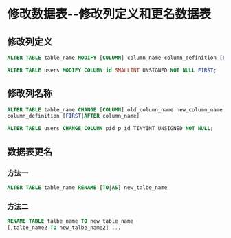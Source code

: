 # 修改数据表--修改列定义和更名数据表

## 修改列定义

```sql
ALTER TABLE table_name MODIFY [COLUMN] column_name column_definition [FIRST|AFTER column_name];
```

```sql
ALTER TABLE users MODIFY COLUMN id SMALLINT UNSIGNED NOT NULL FIRST;
```

## 修改列名称

```sql
ALTER TABLE table_name CHANGE [COLUMN] old_column_name new_column_name
column_definition [FIRST|AFTER column_name]
```

```sql
ALTER TABLE users CHANGE COLUMN pid p_id TINYINT UNSIGNED NOT NULL;
```

## 数据表更名

### 方法一

```sql
ALTER TABLE table_name RENAME [TO|AS] new_talbe_name
```

### 方法二

```sql
RENAME TABLE talbe_name TO new_table_name
[,talbe_name2 TO new_talbe_name2] ...
```

